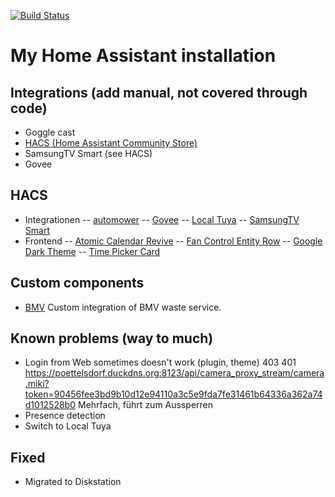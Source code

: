 [![Build Status](https://travis-ci.org/ChrLipp/ha-config.svg)](https://travis-ci.org/ChrLipp/ha-config)

# My Home Assistant installation

## Integrations (add manual, not covered through code)

- Goggle cast
- [HACS (Home Assistant Community Store)](https://github.com/hacs/integration)
- SamsungTV Smart (see HACS)
- Govee

##  HACS

- Integrationen
-- [automower](https://github.com/walthowd/ha-automower)
-- [Govee](https://github.com/LaggAt/hacs-govee)
-- [Local Tuya](https://github.com/rospogrigio/localtuya)
-- [SamsungTV Smart](https://github.com/ollo69/ha-samsungtv-smart)
- Frontend
-- [Atomic Calendar Revive](https://github.com/marksie1988/atomic-calendar-revive)
-- [Fan Control Entity Row](https://github.com/finity69x2/fan-control-entity-row)
-- [Google Dark Theme](https://github.com/JuanMTech/google_dark_theme)
-- [Time Picker Card](https://github.com/GeorgeSG/lovelace-time-picker-card)

##  Custom components

- [BMV](https://www.bmv.at/service/muellabfuhrtermine.html)
  Custom integration of BMV waste service.

##  Known problems (way to much)

- Login from Web sometimes doesn't work (plugin, theme)
  403 401 https://poettelsdorf.duckdns.org:8123/api/camera_proxy_stream/camera.miki?token=90456fee3bd9b10d12e94110a3c5e9fda7fe31461b64336a362a74d1012528b0
  Mehrfach, führt zum Aussperren
- Presence detection
- Switch to Local Tuya

## Fixed

- Migrated to Diskstation
